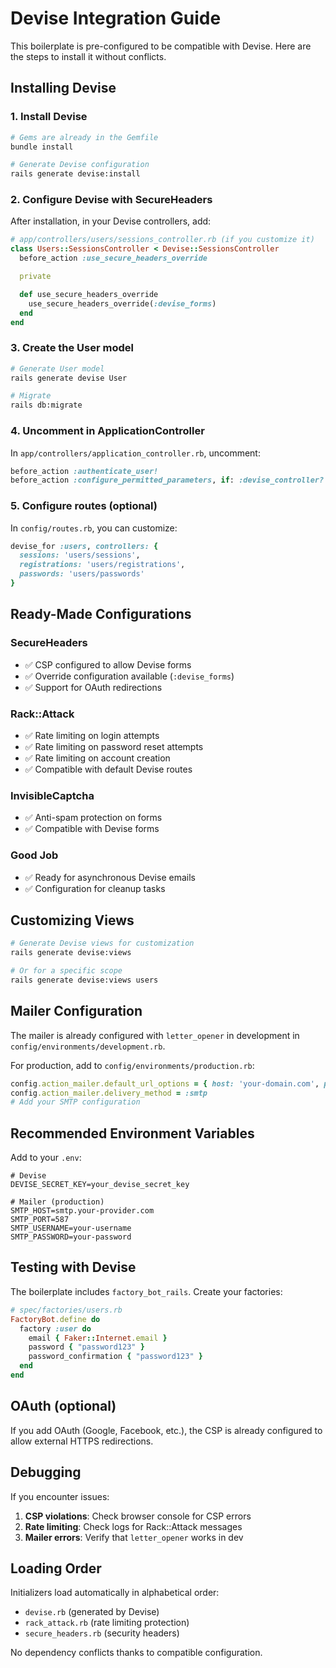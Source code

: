# Devise Integration Guide

This boilerplate is pre-configured to be compatible with Devise. Here are the steps to install it without conflicts.

## Installing Devise

### 1. Install Devise

```bash
# Gems are already in the Gemfile
bundle install

# Generate Devise configuration
rails generate devise:install
```

### 2. Configure Devise with SecureHeaders

After installation, in your Devise controllers, add:

```ruby
# app/controllers/users/sessions_controller.rb (if you customize it)
class Users::SessionsController < Devise::SessionsController
  before_action :use_secure_headers_override

  private

  def use_secure_headers_override
    use_secure_headers_override(:devise_forms)
  end
end
```

### 3. Create the User model

```bash
# Generate User model
rails generate devise User

# Migrate
rails db:migrate
```

### 4. Uncomment in ApplicationController

In `app/controllers/application_controller.rb`, uncomment:

```ruby
before_action :authenticate_user!
before_action :configure_permitted_parameters, if: :devise_controller?
```

### 5. Configure routes (optional)

In `config/routes.rb`, you can customize:

```ruby
devise_for :users, controllers: {
  sessions: 'users/sessions',
  registrations: 'users/registrations',
  passwords: 'users/passwords'
}
```

## Ready-Made Configurations

### SecureHeaders
- ✅ CSP configured to allow Devise forms
- ✅ Override configuration available (`:devise_forms`)
- ✅ Support for OAuth redirections

### Rack::Attack  
- ✅ Rate limiting on login attempts
- ✅ Rate limiting on password reset attempts
- ✅ Rate limiting on account creation
- ✅ Compatible with default Devise routes

### InvisibleCaptcha
- ✅ Anti-spam protection on forms
- ✅ Compatible with Devise forms

### Good Job
- ✅ Ready for asynchronous Devise emails
- ✅ Configuration for cleanup tasks

## Customizing Views

```bash
# Generate Devise views for customization
rails generate devise:views

# Or for a specific scope
rails generate devise:views users
```

## Mailer Configuration

The mailer is already configured with `letter_opener` in development in `config/environments/development.rb`.

For production, add to `config/environments/production.rb`:

```ruby
config.action_mailer.default_url_options = { host: 'your-domain.com', protocol: 'https' }
config.action_mailer.delivery_method = :smtp
# Add your SMTP configuration
```

## Recommended Environment Variables

Add to your `.env`:

```env
# Devise
DEVISE_SECRET_KEY=your_devise_secret_key

# Mailer (production)
SMTP_HOST=smtp.your-provider.com
SMTP_PORT=587
SMTP_USERNAME=your-username
SMTP_PASSWORD=your-password
```

## Testing with Devise

The boilerplate includes `factory_bot_rails`. Create your factories:

```ruby
# spec/factories/users.rb
FactoryBot.define do
  factory :user do
    email { Faker::Internet.email }
    password { "password123" }
    password_confirmation { "password123" }
  end
end
```

## OAuth (optional)

If you add OAuth (Google, Facebook, etc.), the CSP is already configured to allow external HTTPS redirections.

## Debugging

If you encounter issues:

1. **CSP violations**: Check browser console for CSP errors
2. **Rate limiting**: Check logs for Rack::Attack messages  
3. **Mailer errors**: Verify that `letter_opener` works in dev

## Loading Order

Initializers load automatically in alphabetical order:
- `devise.rb` (generated by Devise)
- `rack_attack.rb` (rate limiting protection)
- `secure_headers.rb` (security headers)

No dependency conflicts thanks to compatible configuration.
